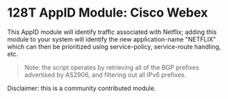# 128T AppID Module: Cisco Webex

This AppID module will identify traffic associated with Netflix; adding this module to your system will identify the new application-name "NETFLIX" which can then be prioritized using service-policy, service-route handling, etc.

> Note: the script operates by retrieving all of the BGP prefixes advertised by AS2906, and filtering out all IPv6 prefixes.

Disclaimer: this is a community contributed module.

